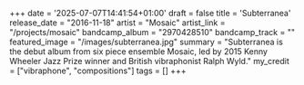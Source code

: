 +++
date = '2025-07-07T14:41:54+01:00'
draft = false
title = 'Subterranea'
release_date = "2016-11-18"
artist = "Mosaic"
artist_link = "/projects/mosaic"
bandcamp_album = "2970428510"
bandcamp_track = ""
featured_image = "/images/subterranea.jpg"
summary = "Subterranea is the debut album from six piece ensemble Mosaic, led by 2015 Kenny Wheeler Jazz Prize winner and British vibraphonist Ralph Wyld."
my_credit = ["vibraphone", "compositions"]
tags = []
+++
